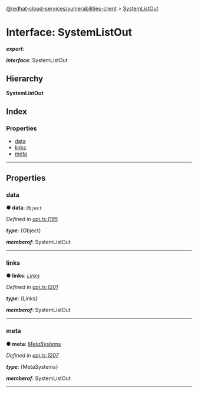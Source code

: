 [@redhat-cloud-services/vulnerabilities-client](../README.md) > [SystemListOut](../interfaces/systemlistout.md)

# Interface: SystemListOut

*__export__*: 

*__interface__*: SystemListOut

## Hierarchy

**SystemListOut**

## Index

### Properties

* [data](systemlistout.md#data)
* [links](systemlistout.md#links)
* [meta](systemlistout.md#meta)

---

## Properties

<a id="data"></a>

###  data

**● data**: *`Object`*

*Defined in [api.ts:1195](https://github.com/RedHatInsights/javascript-clients/blob/master/packages/vulnerabilities/git-api/api.ts#L1195)*

*__type__*: {Object}

*__memberof__*: SystemListOut

___
<a id="links"></a>

###  links

**● links**: *[Links](links.md)*

*Defined in [api.ts:1201](https://github.com/RedHatInsights/javascript-clients/blob/master/packages/vulnerabilities/git-api/api.ts#L1201)*

*__type__*: {Links}

*__memberof__*: SystemListOut

___
<a id="meta"></a>

###  meta

**● meta**: *[MetaSystems](metasystems.md)*

*Defined in [api.ts:1207](https://github.com/RedHatInsights/javascript-clients/blob/master/packages/vulnerabilities/git-api/api.ts#L1207)*

*__type__*: {MetaSystems}

*__memberof__*: SystemListOut

___

